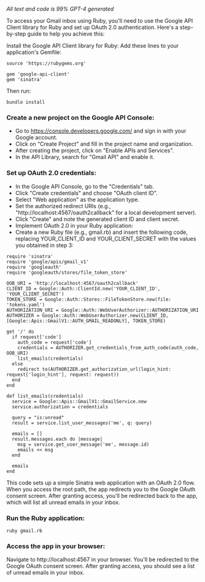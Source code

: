 *All text and code is 99% GPT-4 generated*

To access your Gmail inbox using Ruby, you'll need to use the Google API Client library for Ruby and set up OAuth 2.0 authentication. Here's a step-by-step guide to help you achieve this:

Install the Google API Client library for Ruby:
Add these lines to your application's Gemfile:

```
source 'https://rubygems.org'

gem 'google-api-client'
gem 'sinatra'
```

Then run:

`bundle install`

### Create a new project on the Google API Console:

- Go to https://console.developers.google.com/ and sign in with your Google account.
- Click on "Create Project" and fill in the project name and organization.
- After creating the project, click on "Enable APIs and Services".
- In the API Library, search for "Gmail API" and enable it.

### Set up OAuth 2.0 credentials:
- In the Google API Console, go to the "Credentials" tab.
- Click "Create credentials" and choose "OAuth client ID".
- Select "Web application" as the application type.
- Set the authorized redirect URIs (e.g., "http://localhost:4567/oauth2callback" for a local development server).
- Click "Create" and note the generated client ID and client secret.
- Implement OAuth 2.0 in your Ruby application:
- Create a new Ruby file (e.g., gmail.rb) and insert the following code, replacing YOUR_CLIENT_ID and YOUR_CLIENT_SECRET with the values you obtained in step 3:

```
require 'sinatra'
require 'google/apis/gmail_v1'
require 'googleauth'
require 'googleauth/stores/file_token_store'

OOB_URI = 'http://localhost:4567/oauth2callback'
CLIENT_ID = Google::Auth::ClientId.new('YOUR_CLIENT_ID', 'YOUR_CLIENT_SECRET')
TOKEN_STORE = Google::Auth::Stores::FileTokenStore.new(file: 'tokens.yaml')
AUTHORIZATION_URI = Google::Auth::WebUserAuthorizer::AUTHORIZATION_URI
AUTHORIZER = Google::Auth::WebUserAuthorizer.new(CLIENT_ID, [Google::Apis::GmailV1::AUTH_GMAIL_READONLY], TOKEN_STORE)

get '/' do
  if request['code']
    auth_code = request['code']
    credentials = AUTHORIZER.get_credentials_from_auth_code(auth_code, OOB_URI)
    list_emails(credentials)
  else
    redirect to(AUTHORIZER.get_authorization_url(login_hint: request['login_hint'], request: request))
  end
end

def list_emails(credentials)
  service = Google::Apis::GmailV1::GmailService.new
  service.authorization = credentials

  query = "is:unread"
  result = service.list_user_messages('me', q: query)

  emails = []
  result.messages.each do |message|
    msg = service.get_user_message('me', message.id)
    emails << msg
  end

  emails
end
```

This code sets up a simple Sinatra web application with an OAuth 2.0 flow. When you access the root path, the app redirects you to the Google OAuth consent screen. After granting access, you'll be redirected back to the app, which will list all unread emails in your inbox.

### Run the Ruby application:

`ruby gmail.rb`

### Access the app in your browser:

Navigate to http://localhost:4567 in your browser. You'll be redirected to the Google OAuth consent screen. After granting access, you should see a list of unread emails in your inbox.
